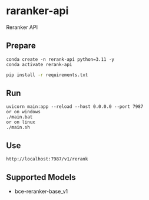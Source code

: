 # raranker-api
Reranker API

## Prepare

```
conda create -n rerank-api python=3.11 -y
conda activate rerank-api
```

```bash
pip install -r requirements.txt
```

## Run

```
uvicorn main:app --reload --host 0.0.0.0 --port 7987
or on windows
./main.bat
or on linux
./main.sh
```

## Use

```
http://localhost:7987/v1/rerank
```

## Supported Models

- bce-reranker-base_v1
